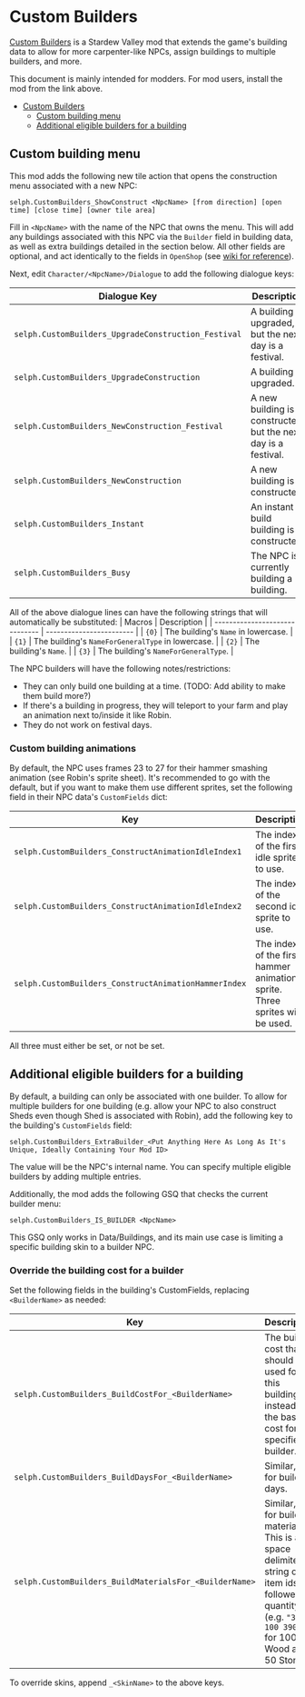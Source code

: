 # Custom Builders

[Custom Builders](https://github.com/zombifier/My_Stardew_Mods/releases/tag/custom-builders%2F0.0.1) is a
Stardew Valley mod that extends the game's building data to allow for more
carpenter-like NPCs, assign buildings to multiple builders, and more.

This document is mainly intended for modders. For mod users, install the mod
from the link above.

- [Custom Builders](#custom-builders)
  + [Custom building menu](#custom-building-menu)
  + [Additional eligible builders for a building](#additional-eligible-builders-for-a-building)

## Custom building menu

This mod adds the following new tile action that opens the construction menu associated with a new NPC:

`selph.CustomBuilders_ShowConstruct <NpcName> [from direction] [open time] [close time] [owner tile area]`

Fill in `<NpcName>` with the name of the NPC that owns the menu. This will add
any buildings associated with this NPC via the `Builder` field in building
data, as well as extra buildings detailed in the section below. All other
fields are optional, and act identically to the fields in `OpenShop` (see [wiki
for reference](https://stardewvalleywiki.com/Modding:Maps#Action)).

Next, edit `Character/<NpcName>/Dialogue` to add the following dialogue keys:

| Dialogue Key                         |  Description              |
| ---------------------------------- | ------------------------ |
| `selph.CustomBuilders_UpgradeConstruction_Festival` | A building is upgraded, but the next day is a festival. |
| `selph.CustomBuilders_UpgradeConstruction` | A building is upgraded. |
| `selph.CustomBuilders_NewConstruction_Festival` | A new building is constructed, but the next day is a festival. |
| `selph.CustomBuilders_NewConstruction` | A new building is constructed. |
| `selph.CustomBuilders_Instant` | An instant build building is constructed. |
| `selph.CustomBuilders_Busy` | The NPC is currently building a building. |

All of the above dialogue lines can have the following strings that will automatically be substituted:
| Macros                         |  Description             |
| ------------------------------ | ------------------------ |
| `{0}` |  The building's `Name` in lowercase. |
| `{1}` |  The building's `NameForGeneralType` in lowercase. |
| `{2}` |  The building's `Name`. |
| `{3}` |  The building's `NameForGeneralType`. |

The NPC builders will have the following notes/restrictions:

* They can only build one building at a time. (TODO: Add ability to make them
  build more?)
* If there's a building in progress, they will teleport to your farm and play
  an animation next to/inside it like Robin.
* They do not work on festival days.

### Custom building animations

By default, the NPC uses frames 23 to 27 for their hammer smashing animation
(see Robin's sprite sheet). It's recommended to go with the default, but if you
want to make them use different sprites, set the following field in their NPC
data's `CustomFields` dict:

| Key                         |  Description             |
| ------------------------------ | ------------------------ |
| `selph.CustomBuilders_ConstructAnimationIdleIndex1` | The index of the first idle sprite to use. |
| `selph.CustomBuilders_ConstructAnimationIdleIndex2` | The index of the second idle sprite to use. |
| `selph.CustomBuilders_ConstructAnimationHammerIndex` | The index of the first hammer animation sprite. Three sprites will be used.|

All three must either be set, or not be set.

## Additional eligible builders for a building

By default, a building can only be associated with one builder. To allow for
multiple builders for one building (e.g. allow your NPC to also construct Sheds
even though Shed is associated with Robin), add the following key to the
building's `CustomFields` field:

`selph.CustomBuilders_ExtraBuilder_<Put Anything Here As Long As It's Unique, Ideally Containing Your Mod ID>`

The value will be the NPC's internal name. You can specify multiple eligible builders by adding multiple entries.

Additionally, the mod adds the following GSQ that checks the current builder menu:

`selph.CustomBuilders_IS_BUILDER <NpcName>`

This GSQ only works in Data/Buildings, and its main use case is limiting a
specific building skin to a builder NPC.

### Override the building cost for a builder

Set the following fields in the building's CustomFields, replacing `<BuilderName>` as needed:

| Key                         |  Description             |
| ------------------------------ | ------------------------ |
| `selph.CustomBuilders_BuildCostFor_<BuilderName>` | The build cost that should be used for this building instead of the base cost for the specified builder. |
| `selph.CustomBuilders_BuildDaysFor_<BuilderName>` | Similar, but for build days.|
| `selph.CustomBuilders_BuildMaterialsFor_<BuilderName>` | Similar, but for build materials. This is a space delimited string of item ids followed by quantity (e.g. `"388 100 390 50"` for 100 Wood and 50 Stone).|
To override skins, append `_<SkinName>` to the above keys.
